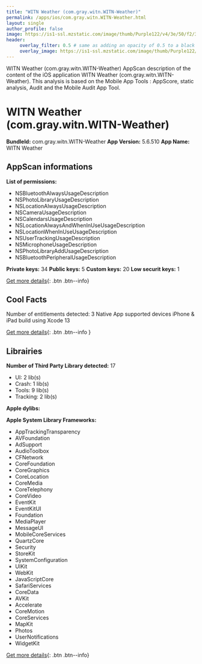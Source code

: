 ```yaml
---
title: "WITN Weather (com.gray.witn.WITN-Weather)"
permalink: /apps/ios/com.gray.witn.WITN-Weather.html
layout: single
author_profile: false
image: https://is1-ssl.mzstatic.com/image/thumb/Purple122/v4/3e/50/f2/3e50f27d-b73a-b5ca-1857-1e9bf6d3ca4c/AppIcon-1x_U007emarketing-0-4-0-85-220.jpeg/512x512bb.jpg
header: 
     overlay_filter: 0.5 # same as adding an opacity of 0.5 to a black background
     overlay_image: https://is1-ssl.mzstatic.com/image/thumb/Purple122/v4/3e/50/f2/3e50f27d-b73a-b5ca-1857-1e9bf6d3ca4c/AppIcon-1x_U007emarketing-0-4-0-85-220.jpeg/512x512bb.jpg
---
```

WITN Weather (com.gray.witn.WITN-Weather) AppScan description of the content of the iOS application WITN Weather (com.gray.witn.WITN-Weather). This analysis is based on the Mobile App Tools : AppScore, static analysis, Audit and the Mobile Audit App Tool.

# WITN Weather (com.gray.witn.WITN-Weather)

**BundleId:** com.gray.witn.WITN-Weather
**App Version:** 5.6.510
**App Name:** WITN Weather


## AppScan informations 

**List of permissions:** 
- NSBluetoothAlwaysUsageDescription
- NSPhotoLibraryUsageDescription
- NSLocationAlwaysUsageDescription
- NSCameraUsageDescription
- NSCalendarsUsageDescription
- NSLocationAlwaysAndWhenInUseUsageDescription
- NSLocationWhenInUseUsageDescription
- NSUserTrackingUsageDescription
- NSMicrophoneUsageDescription
- NSPhotoLibraryAddUsageDescription
- NSBluetoothPeripheralUsageDescription
  
  
**Private keys:** 34
**Public keys:** 5
**Custom keys:** 20
**Low securit keys:** 1
  
[Get more details](/pricing.html){: .btn .btn--info}

## Cool Facts

Number of entitlements detected: 3
Native App
supported devices iPhone & iPad
build using Xcode 13
  
[Get more details](/pricing.html){: .btn .btn--info }

## Librairies 
**Number of Third Party Library detected:** 17
- UI: 2 lib(s)
- Crash: 1 lib(s)
- Tools: 9 lib(s)
- Tracking: 2 lib(s)


**Apple dylibs:**


**Apple System Library Frameworks:**
- AppTrackingTransparency
- AVFoundation
- AdSupport
- AudioToolbox
- CFNetwork
- CoreFoundation
- CoreGraphics
- CoreLocation
- CoreMedia
- CoreTelephony
- CoreVideo
- EventKit
- EventKitUI
- Foundation
- MediaPlayer
- MessageUI
- MobileCoreServices
- QuartzCore
- Security
- StoreKit
- SystemConfiguration
- UIKit
- WebKit
- JavaScriptCore
- SafariServices
- CoreData
- AVKit
- Accelerate
- CoreMotion
- CoreServices
- MapKit
- Photos
- UserNotifications
- WidgetKit


  
[Get more details](/pricing.html){: .btn .btn--info}

